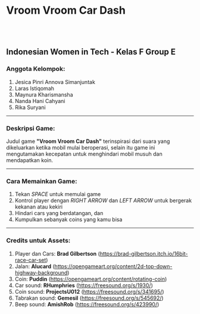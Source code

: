 # **Vroom Vroom Car Dash** 
<br/>
<br/>

## Indonesian Women in Tech - Kelas F Group E
### Anggota Kelompok:
1. Jesica Pinri Annova Simanjuntak
2. Laras Istiqomah
3. Maynura Kharismansha
4. Nanda Hani Cahyani
5. Rika Suryani

---

### Deskripsi Game:
Judul game **"Vroom Vroom Car Dash"** terinspirasi dari suara yang dikeluarkan ketika mobil mulai beroperasi, selain itu game ini mengutamakan kecepatan untuk menghindari mobil musuh dan mendapatkan koin.

---

### Cara Memainkan Game:
1. Tekan _SPACE_ untuk memulai game
2. Kontrol player dengan _RIGHT ARROW_ dan _LEFT ARROW_ untuk bergerak kekanan atau kekiri
3. Hindari cars yang berdatangan, dan
4. Kumpulkan sebanyak coins yang kamu bisa

---

### Credits untuk Assets:
1. Player dan Cars: **Brad Gilbertson** (https://brad-gilbertson.itch.io/16bit-race-car-set)
2. Jalan: **Alucard** (https://opengameart.org/content/2d-top-down-highway-background)
3. Coin: **Puddin** (https://opengameart.org/content/rotating-coin)
4. Car sound: **RHumphries** (https://freesound.org/s/1930/)
5. Coin sound: **ProjectsU012** (https://freesound.org/s/341695/)
6. Tabrakan sound: **Gemesil** (https://freesound.org/s/545692/)
7. Beep sound: **AmishRob** (https://freesound.org/s/423990/)